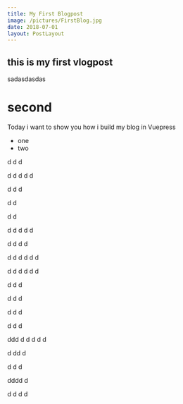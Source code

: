 ```yaml
---
title: My First Blogpost
image: /pictures/FirstBlog.jpg
date: 2018-07-01
layout: PostLayout
---
```


## this is my first vlogpost

sadasdasdas

# second

Today i want to show you how i build my blog in Vuepress

- one
- two

d
d
d

d
d
d
d
d

d
d
d

d
d

d
d

d
d
d
d
d

d
d
d
d

d
d
d
d
d
d

d
d
d
d
d
d

d
d
d

d
d
d

d
d
d

d
d
d

ddd
d
d
d
d
d

d
dd
d

d
d
d

dddd
d

d
d
d
d
